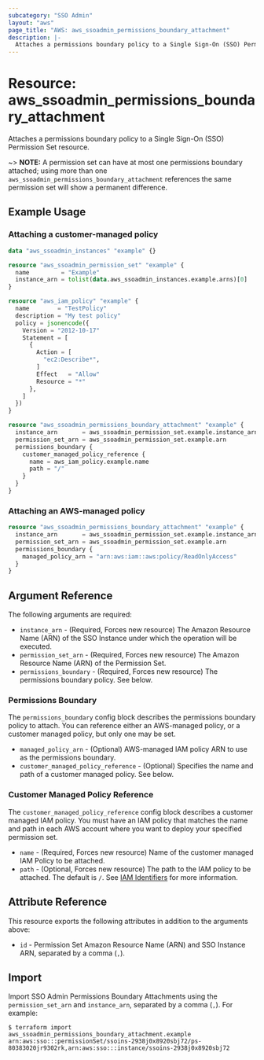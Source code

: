 ```yaml
---
subcategory: "SSO Admin"
layout: "aws"
page_title: "AWS: aws_ssoadmin_permissions_boundary_attachment"
description: |-
  Attaches a permissions boundary policy to a Single Sign-On (SSO) Permission Set resource.
---
```


# Resource: aws_ssoadmin_permissions_boundary_attachment

Attaches a permissions boundary policy to a Single Sign-On (SSO) Permission Set resource.

~> **NOTE:** A permission set can have at most one permissions boundary attached; using more than one `aws_ssoadmin_permissions_boundary_attachment` references the same permission set will show a permanent difference.

## Example Usage

### Attaching a customer-managed policy

```terraform
data "aws_ssoadmin_instances" "example" {}

resource "aws_ssoadmin_permission_set" "example" {
  name         = "Example"
  instance_arn = tolist(data.aws_ssoadmin_instances.example.arns)[0]
}

resource "aws_iam_policy" "example" {
  name        = "TestPolicy"
  description = "My test policy"
  policy = jsonencode({
    Version = "2012-10-17"
    Statement = [
      {
        Action = [
          "ec2:Describe*",
        ]
        Effect   = "Allow"
        Resource = "*"
      },
    ]
  })
}

resource "aws_ssoadmin_permissions_boundary_attachment" "example" {
  instance_arn       = aws_ssoadmin_permission_set.example.instance_arn
  permission_set_arn = aws_ssoadmin_permission_set.example.arn
  permissions_boundary {
    customer_managed_policy_reference {
      name = aws_iam_policy.example.name
      path = "/"
    }
  }
}
```

### Attaching an AWS-managed policy

```terraform
resource "aws_ssoadmin_permissions_boundary_attachment" "example" {
  instance_arn       = aws_ssoadmin_permission_set.example.instance_arn
  permission_set_arn = aws_ssoadmin_permission_set.example.arn
  permissions_boundary {
    managed_policy_arn = "arn:aws:iam::aws:policy/ReadOnlyAccess"
  }
}
```

## Argument Reference

The following arguments are required:

* `instance_arn` - (Required, Forces new resource) The Amazon Resource Name (ARN) of the SSO Instance under which the operation will be executed.
* `permission_set_arn` - (Required, Forces new resource) The Amazon Resource Name (ARN) of the Permission Set.
* `permissions_boundary` - (Required, Forces new resource) The permissions boundary policy. See below.

### Permissions Boundary

The `permissions_boundary` config block describes the permissions boundary policy to attach. You can reference either an AWS-managed policy, or a customer managed policy, but only one may be set.

* `managed_policy_arn` - (Optional) AWS-managed IAM policy ARN to use as the permissions boundary.
* `customer_managed_policy_reference` - (Optional) Specifies the name and path of a customer managed policy. See below.

### Customer Managed Policy Reference

The `customer_managed_policy_reference` config block describes a customer managed IAM policy. You must have an IAM policy that matches the name and path in each AWS account where you want to deploy your specified permission set.

* `name` - (Required, Forces new resource) Name of the customer managed IAM Policy to be attached.
* `path` - (Optional, Forces new resource) The path to the IAM policy to be attached. The default is `/`. See [IAM Identifiers](https://docs.aws.amazon.com/IAM/latest/UserGuide/reference_identifiers.html#identifiers-friendly-names) for more information.

## Attribute Reference

This resource exports the following attributes in addition to the arguments above:

* `id` - Permission Set Amazon Resource Name (ARN) and SSO Instance ARN, separated by a comma (`,`).

## Import

Import SSO Admin Permissions Boundary Attachments using the `permission_set_arn` and `instance_arn`, separated by a comma (`,`). For example:

```
$ terraform import aws_ssoadmin_permissions_boundary_attachment.example arn:aws:sso:::permissionSet/ssoins-2938j0x8920sbj72/ps-80383020jr9302rk,arn:aws:sso:::instance/ssoins-2938j0x8920sbj72
```
